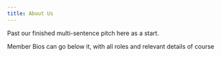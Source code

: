 ```yaml
---
title: About Us
---
```


Past our finished multi-sentence pitch here as a start.

Member Bios can go below it, with all roles and relevant details of course


